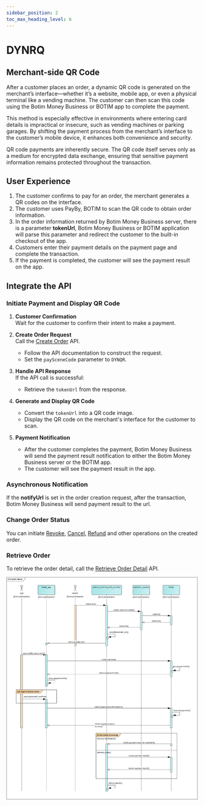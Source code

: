 ```yaml
---
sidebar_position: 2
toc_max_heading_level: 6
---
```


# DYNRQ

## Merchant-side QR Code

After a customer places an order, a dynamic QR code is generated on the merchant’s interface—whether it’s a website, mobile app, or even a physical terminal like a vending machine. The customer can then scan this code using the Botim Money Business or BOTIM app to complete the payment.

This method is especially effective in environments where entering card details is impractical or insecure, such as vending machines or parking garages. By shifting the payment process from the merchant’s interface to the customer’s mobile device, it enhances both convenience and security.

QR code payments are inherently secure. The QR code itself serves only as a medium for encrypted data exchange, ensuring that sensitive payment information remains protected throughout the transaction.

## User Experience

1.  The customer confirms to pay for an order, the merchant generates a QR codes on the interface.
2. The customer uses PayBy, BOTIM to scan the QR code to obtain order information. 
3. In the order information returned by Botim Money Business server, there is a parameter **tokenUrl**, Botim Money Business or BOTIM application will parse this parameter and redirect the customer to the built-in checkout of the app.
4. Customers enter their payment details on the payment page and complete the transaction.
5. If the payment is completed, the customer will see the payment result on the app.

## Integrate the API

### Initiate Payment and Display QR Code

1. **Customer Confirmation**  
   Wait for the customer to confirm their intent to make a payment.

2. **Create Order Request**  
   Call the [Create Order](/docs/createorder) API.  
   - Follow the API documentation to construct the request.
   - Set the `paySceneCode` parameter to `DYNQR`.

3. **Handle API Response**  
   If the API call is successful:
   - Retrieve the `tokenUrl` from the response.

4. **Generate and Display QR Code**  
   - Convert the `tokenUrl` into a QR code image.
   - Display the QR code on the merchant's interface for the customer to scan.

5. **Payment Notification**  
   - After the customer completes the payment, Botim Money Business will send the payment result notification to either the Botim Money Business server or the BOTIM app.
   - The customer will see the payment result in the app.

### Asynchronous Notification

If the **notifyUrl** is set in the order creation request, after the transaction, Botim Money Business will send payment result to the url.

### Change Order Status

You can initiate [Revoke](/docs/revoke), [Cancel](/docs/cancel), [Refund](/docs/refund) and other operations on the created order.

### Retrieve Order

To retrieve the order detail, call the [Retrieve Order Detail](/docs/retrieveorderdetail) API.

![dynrqflow](../pic/dynqr.png)

